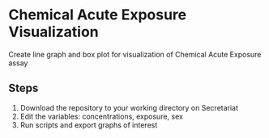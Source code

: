 # **Chemical Acute Exposure Visualization**

Create line graph and box plot for visualization of Chemical Acute Exposure assay

## Steps
1. Download the repository to your working directory on Secretariat
2. Edit the variables: concentrations, exposure, sex 
3. Run scripts and export graphs of interest
